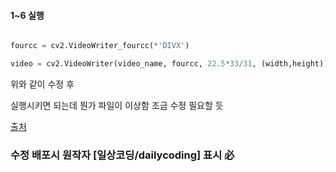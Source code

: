 #### 1~6 실행
```python

fourcc = cv2.VideoWriter_fourcc(*'DIVX')

video = cv2.VideoWriter(video_name, fourcc, 22.5*33/31, (width,height))

```
위와 같이 수정 후 

실행시키면 되는데 뭔가 파일이 이상함 조금 수정 필요할 듯

[출처](https://sites.google.com/view/dailycoding00/main/PUGB_enemy?authuser=0)
### 수정 배포시 원작자 [일상코딩/dailycoding] 표시 必

